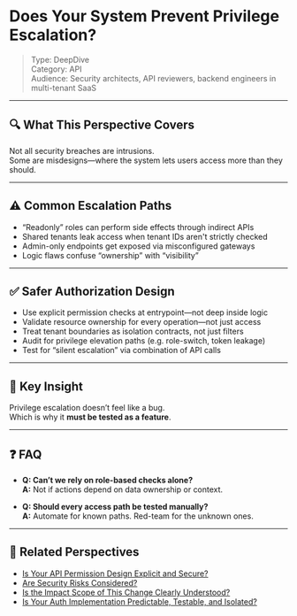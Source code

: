 # Does Your System Prevent Privilege Escalation?

> Type: DeepDive  
> Category: API  
> Audience: Security architects, API reviewers, backend engineers in multi-tenant SaaS

---

## 🔍 What This Perspective Covers

Not all security breaches are intrusions.  
Some are misdesigns—where the system lets users access more than they should.

---

## ⚠️ Common Escalation Paths

- “Readonly” roles can perform side effects through indirect APIs  
- Shared tenants leak access when tenant IDs aren't strictly checked  
- Admin-only endpoints get exposed via misconfigured gateways  
- Logic flaws confuse “ownership” with “visibility”

---

## ✅ Safer Authorization Design

- Use explicit permission checks at entrypoint—not deep inside logic  
- Validate resource ownership for every operation—not just access  
- Treat tenant boundaries as isolation contracts, not just filters  
- Audit for privilege elevation paths (e.g. role-switch, token leakage)  
- Test for “silent escalation” via combination of API calls

---

## 🧠 Key Insight

Privilege escalation doesn’t feel like a bug.  
Which is why it **must be tested as a feature**.

---

## ❓ FAQ

- **Q: Can’t we rely on role-based checks alone?**  
  **A:** Not if actions depend on data ownership or context.

- **Q: Should every access path be tested manually?**  
  **A:** Automate for known paths. Red-team for the unknown ones.

---

## 🔗 Related Perspectives

- [Is Your API Permission Design Explicit and Secure?](api-permission-control.md)
- [Are Security Risks Considered?](../non-functional/security-risks.md)
- [Is the Impact Scope of This Change Clearly Understood?](../test/impact-scope-analysis.md)
- [Is Your Auth Implementation Predictable, Testable, and Isolated?](../security/authn-authz-implementation.md)
